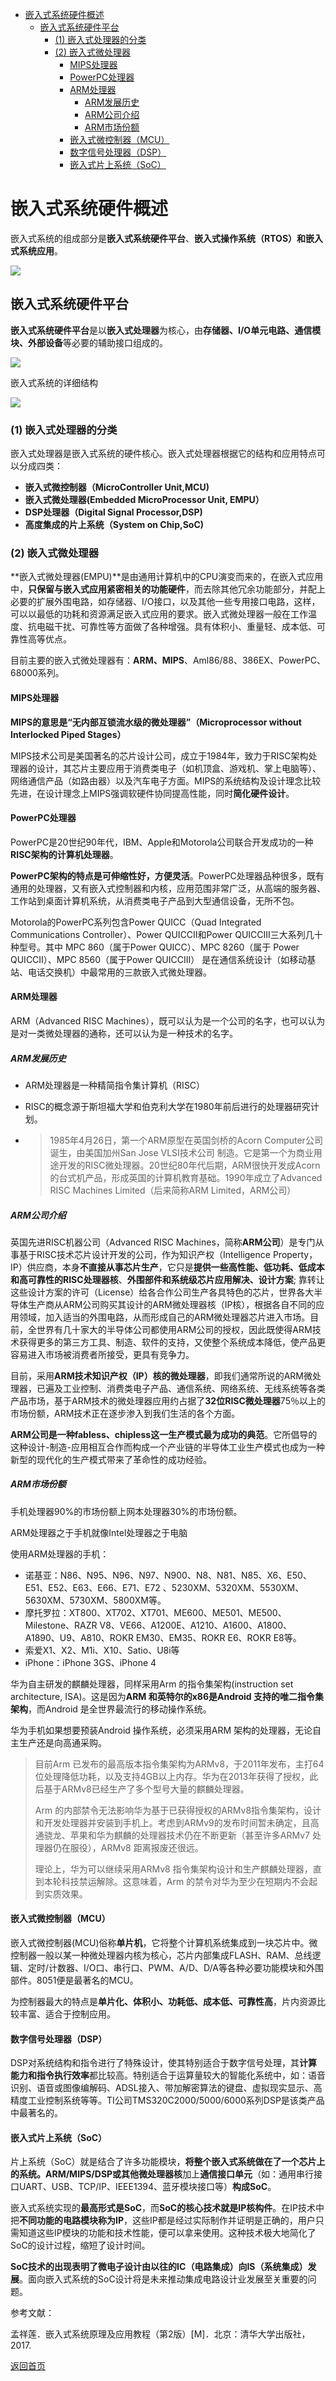 - [嵌入式系统硬件概述](#嵌入式系统硬件概述)
  - [嵌入式系统硬件平台](#嵌入式系统硬件平台)
    - [(1) 嵌入式处理器的分类](#1-嵌入式处理器的分类)
    - [(2) 嵌入式微处理器](#2-嵌入式微处理器)
      - [MIPS处理器](#mips处理器)
      - [PowerPC处理器](#powerpc处理器)
      - [ARM处理器](#arm处理器)
        - [ARM发展历史](#arm发展历史)
        - [ARM公司介绍](#arm公司介绍)
        - [ARM市场份额](#arm市场份额)
      - [嵌入式微控制器（MCU）](#嵌入式微控制器mcu)
      - [数字信号处理器（DSP）](#数字信号处理器dsp)
      - [嵌入式片上系统（SoC）](#嵌入式片上系统soc)


# 嵌入式系统硬件概述

嵌入式系统的组成部分是**嵌入式系统硬件平台**、**嵌入式操作系统（RTOS）**和**嵌入式系统应用**。

![](https://raw.githubusercontent.com/timerring/picgo/master/picbed/image-20221128142839989.png)

## 嵌入式系统硬件平台

**嵌入式系统硬件平台**是以**嵌入式处理器**为核心，由**存储器、I/O单元电路、通信模块、外部设备**等必要的辅助接口组成的。

![](https://raw.githubusercontent.com/timerring/picgo/master/picbed/image-20221128142949079.png)

嵌入式系统的详细结构

![](https://raw.githubusercontent.com/timerring/picgo/master/picbed/image-20221128143112614.png)

### (1) 嵌入式处理器的分类

嵌入式处理器是嵌入式系统的硬件核心。嵌入式处理器根据它的结构和应用特点可以分成四类：

+ **嵌入式微控制器（MicroController Unit,MCU)**
+ **嵌入式微处理器(Embedded MicroProcessor Unit, EMPU）**
+ **DSP处理器（Digital Signal Processor,DSP)**
+ **高度集成的片上系统（System on Chip,SoC)**



### (2) 嵌入式微处理器

**嵌入式微处理器(EMPU)**是由通用计算机中的CPU演变而来的，在嵌入式应用中，**只保留与嵌入式应用紧密相关的功能硬件**，而去除其他冗余功能部分，并配上必要的扩展外围电路，如存储器、I/O接口，以及其他一些专用接口电路，这样，可以以最低的功耗和资源满足嵌入式应用的要求。嵌入式微处理器一般在工作温度、抗电磁干扰、可靠性等方面做了各种增强。具有体积小、重量轻、成本低、可靠性高等优点。

目前主要的嵌入式微处理器有：**ARM、MIPS**、Aml86/88、386EX、PowerPC、68000系列。

#### MIPS处理器

**MIPS的意思是“无内部互锁流水级的微处理器”（Microprocessor without Interlocked Piped Stages）**

MIPS技术公司是美国著名的芯片设计公司，成立于1984年，致力于RISC架构处理器的设计，其芯片主要应用于消费类电子（如机顶盒、游戏机、掌上电脑等）、网络通信产品（如路由器）以及汽车电子方面。MIPS的系统结构及设计理念比较先进，在设计理念上MIPS强调软硬件协同提高性能，同时**简化硬件设计**。

#### PowerPC处理器

PowerPC是20世纪90年代，IBM、Apple和Motorola公司联合开发成功的一种**RISC架构的计算机处理器**。

**PowerPC架构的特点是可伸缩性好，方便灵活**。PowerPC处理器品种很多，既有通用的处理器，又有嵌入式控制器和内核，应用范围非常广泛，从高端的服务器、工作站到桌面计算机系统，从消费类电子产品到大型通信设备，无所不包。

Motorola的PowerPC系列包含Power QUICC（Quad Integrated Communications Controller）、Power QUICCII和Power QUICCIII三大系列几十种型号。其中 MPC 860（属于Power QUICC）、MPC 8260（属于 Power QUICCII）、MPC 8560（属于Power QUICCIII） 是在通信系统设计（如移动基站、电话交换机）中最常用的三款嵌入式微处理器。

#### ARM处理器

ARM（Advanced RISC Machines），既可以认为是一个公司的名字，也可以认为是对一类微处理器的通称，还可以认为是一种技术的名字。

##### ARM发展历史

+ ARM处理器是一种精简指令集计算机（RISC）

+ RISC的概念源于斯坦福大学和伯克利大学在1980年前后进行的处理器研究计划。

+ > 1985年4月26日，第一个ARM原型在英国剑桥的Acorn Computer公司诞生，由美国加州San Jose VLSI技术公司 制造。它是第一个为商业用途开发的RISC微处理器。20世纪80年代后期，ARM很快开发成Acorn的台式机产品，形成英国的计算机教育基础。1990年成立了Advanced RISC Machines Limited（后来简称ARM Limited，ARM公司）

##### ARM公司介绍

英国先进RISC机器公司（Advanced RISC Machines，简称**ARM公司**）是专门从事基于RISC技术芯片设计开发的公司，作为知识产权（Intelligence Property，IP）供应商，本身**不直接从事芯片生产**，它只是**提供一些高性能、低功耗、低成本和高可靠性的RISC处理器核**、**外围部件和系统级芯片应用解决、设计方案**;  靠转让这些设计方案的许可（License）给各合作公司生产各具特色的芯片，世界各大半导体生产商从ARM公司购买其设计的ARM微处理器核（IP核），根据各自不同的应用领域，加入适当的外围电路，从而形成自己的ARM微处理器芯片进入市场。目前，全世界有几十家大的半导体公司都使用ARM公司的授权，因此既使得ARM技术获得更多的第三方工具、制造、软件的支持，又使整个系统成本降低，使产品更容易进入市场被消费者所接受，更具有竞争力。

目前，采用**ARM技术知识产权（IP）核的微处理器**，即我们通常所说的ARM微处理器，已遍及工业控制、消费类电子产品、通信系统、网络系统、无线系统等各类产品市场，基于ARM技术的微处理器应用约占据了**32位RISC微处理器**75％以上的市场份额，ARM技术正在逐步渗入到我们生活的各个方面。

**ARM公司是一种fabless、chipless这一生产模式最为成功的典范**。它所倡导的这种设计-制造-应用相互合作而构成一个产业链的半导体工业生产模式也成为一种新型的现代化的生产模式带来了革命性的成功经验。

##### ARM市场份额

手机处理器90%的市场份额上网本处理器30%的市场份额。

ARM处理器之于手机就像Intel处理器之于电脑

使用ARM处理器的手机：

+ 诺基亚：N86、N95、N96、N97、N900、N8、N81、N85、X6、E50、E51、E52、E63、E66、E71、E72 、5230XM、5320XM、5530XM、5630XM、5730XM、5800XM等。
+ 摩托罗拉：XT800、XT702、XT701、ME600、ME501、ME500、Milestone、RAZR V8、VE66、A1200E、A1210、A1600、A1800、A1890、U9、A810、ROKR EM30、EM35、ROKR E6、ROKR E8等。
+ 索爱X1、X2、M1i、X10、Satio、U8i等
+ iPhone：iPhone 3GS、iPhone 4

华为自主研发的麒麟处理器，同样采用Arm 的指令集架构(instruction set architecture, ISA)。这是因为**ARM 和英特尔的x86是Android 支持的唯二指令集架构**，而Android 是全世界最流行的移动操作系统。

华为手机如果想要预装Android 操作系统，必须采用ARM 架构的处理器，无论自主生产还是向高通采购。

> 目前Arm 已发布的最高版本指令集架构为ARMv8，于2011年发布，主打64位处理降低功耗，以及支持4GB以上内存。华为在2013年获得了授权，此后基于ARMv8已经生产了多个型号大量的麒麟处理器。
>
> Arm 的内部禁令无法影响华为基于已获得授权的ARMv8指令集架构，设计和开发处理器并安装到手机上。考虑到ARMv9的发布时间暂未确定，且高通骁龙、苹果和华为麒麟的处理器技术仍在不断更新（甚至许多ARMv7 处理器仍在服役），ARMv8 距离报废还很远。
>
> 理论上，华为可以继续采用ARMv8 指令集架构设计和生产麒麟处理器，直到本轮科技禁运解除。这意味着，Arm 的禁令对华为至少在短期内不会起到实质效果。

#### 嵌入式微控制器（MCU）

嵌入式微控制器(MCU)俗称**单片机**，它将整个计算机系统集成到一块芯片中。微控制器一般以某一种微处理器内核为核心，芯片内部集成FLASH、RAM、总线逻辑、定时/计数器、I/O口、串行口、PWM、A/D、D/A等各种必要功能模块和外围部件。8051便是最著名的MCU。

为控制器最大的特点是**单片化、体积小、功耗低、成本低、可靠性高**，片内资源比较丰富、适合于控制应用。



#### 数字信号处理器（DSP）

DSP对系统结构和指令进行了特殊设计，使其特别适合于数字信号处理，其**计算能力和指令执行效率**都比较高。特别适合于运算量较大的智能化系统中，如：语音识别、语音或图像编解码、ADSL接入、带加解密算法的键盘、虚拟现实显示、高精度工业控制系统等等。TI公司TMS320C2000/5000/6000系列DSP是该类产品中最著名的。

#### 嵌入式片上系统（SoC）

片上系统（SoC）就是结合了许多功能模块，**将整个嵌入式系统做在了一个芯片上的系统。**ARM/MIPS/DSP或其他**微处理器核**加上**通信接口单元**（如：通用串行接口UART、USB、TCP/IP、IEEE1394、蓝牙模块接口等）**构成SoC**。

嵌入式系统实现的**最高形式是SoC**，而**SoC的核心技术就是IP核构件**。在IP技术中把**不同功能的电路模块称为IP**，这些IP都是经过实际制作并证明是正确的，用户只需知道这些IP模块的功能和技术性能，便可以拿来使用。这种技术极大地简化了SoC的设计过程，缩短了设计时间。

**SoC技术的出现表明了微电子设计由以往的IC（电路集成）向IS（系统集成）发展**。面向嵌入式系统的SoC设计将是未来推动集成电路设计业发展至关重要的问题。

参考文献：

孟祥莲．嵌入式系统原理及应用教程（第2版）[M]．北京：清华大学出版社，2017.



[返回首页](https://github.com/timerring/hardware-tutorial)